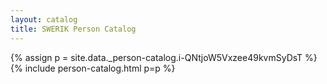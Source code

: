 ```yaml
---
layout: catalog
title: SWERIK Person Catalog
---
```

{% assign p = site.data._person-catalog.i-QNtjoW5Vxzee49kvmSyDsT %}
{% include person-catalog.html p=p %}


